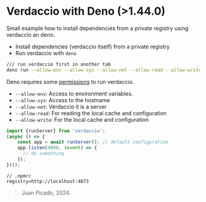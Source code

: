 # Verdaccio with Deno (>1.44.0)

Small example how to install dependencies from a private registry using verdaccio an deno.

- Install dependencies (verdaccio itself) from a private registry
- Run verdaccio with `deno`

```bash
/// run verdaccio first in another tab
deno run --allow-env --allow-sys --allow-net --allow-read --allow-write main.ts
```

Deno requires some [permissions](https://docs.deno.com/runtime/manual/basics/permissions) to run verdaccio.

- `--allow-env`: Access to environment variables.
- `--allow-sys`: Access to the hostname
- `--allow-net`: Verdaccio it is a server
- `--allow-read`: For reading the local cache and configuration
- `--allow-write`: For the local cache and configuration

```typescript
import {runServer} from 'verdaccio';
(async () => {
    const app = await runServer(); // default configuration
    app.listen(4000, (event) => {
      // do something
    });
})();
```

```
// .npmrc
registry=http://localhost:4873
```

> Juan Picado, 2024.